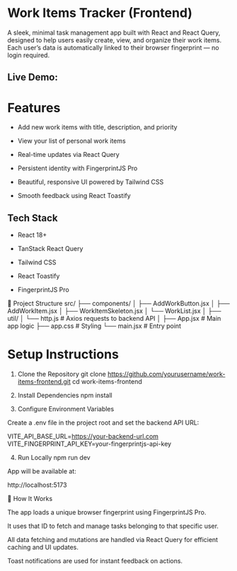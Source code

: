 # Work Items Tracker (Frontend)

A sleek, minimal task management app built with React and React Query, designed to help users easily create, view, and organize their work items.
Each user’s data is automatically linked to their browser fingerprint — no login required.

## Live Demo:

# Features

- Add new work items with title, description, and priority

- View your list of personal work items

- Real-time updates via React Query

- Persistent identity with FingerprintJS Pro

- Beautiful, responsive UI powered by Tailwind CSS

- Smooth feedback using React Toastify

## Tech Stack

- React 18+

- TanStack React Query

- Tailwind CSS

- React Toastify

- FingerprintJS Pro

📂 Project Structure
src/
├── components/
│ ├── AddWorkButton.jsx
│ ├── AddWorkItem.jsx
│ ├── WorkItemSkeleton.jsx
│ └── WorkList.jsx
│
├── util/
│ └── http.js # Axios requests to backend API
│
├── App.jsx # Main app logic
├── app.css # Styling
└── main.jsx # Entry point

# Setup Instructions

1. Clone the Repository
   git clone https://github.com/yourusername/work-items-frontend.git
   cd work-items-frontend

2. Install Dependencies
   npm install

3. Configure Environment Variables

Create a .env file in the project root and set the backend API URL:

VITE_API_BASE_URL=https://your-backend-url.com
VITE_FINGERPRINT_API_KEY=your-fingerprintjs-api-key

4. Run Locally
   npm run dev

App will be available at:

http://localhost:5173

🧠 How It Works

The app loads a unique browser fingerprint using FingerprintJS Pro.

It uses that ID to fetch and manage tasks belonging to that specific user.

All data fetching and mutations are handled via React Query for efficient caching and UI updates.

Toast notifications are used for instant feedback on actions.
